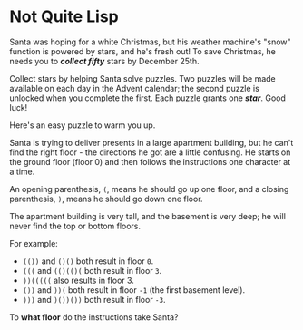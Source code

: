 # Not Quite Lisp

Santa was hoping for a white Christmas, but his weather machine's "snow" function is powered by stars,
and he's fresh out! To save Christmas, he needs you to _**collect fifty**_ stars by December 25th.

Collect stars by helping Santa solve puzzles. Two puzzles will be made available on each day in the Advent calendar;
the second puzzle is unlocked when you complete the first. Each puzzle grants one _**star**_. Good luck!

Here's an easy puzzle to warm you up.

Santa is trying to deliver presents in a large apartment building, but he can't find the right floor - the directions
he got are a little confusing. He starts on the ground floor (floor 0) and then follows the instructions one character
at a time.

An opening parenthesis, `(`, means he should go up one floor, and a closing parenthesis, `)`,
means he should go down one floor.

The apartment building is very tall, and the basement is very deep; he will never find the top or bottom floors.

For example:
- `(())` and `()()` both result in floor `0`.
- `(((` and `(()(()(` both result in floor `3`.
- `))(((((` also results in floor 3.
- `())` and `))(` both result in floor `-1` (the first basement level).
- `)))` and `)())())` both result in floor `-3`.

To **what floor** do the instructions take Santa?
